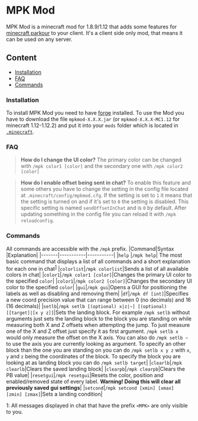 # MPK Mod

MPK Mod is a minecraft mod for 1.8.9/1.12 that adds some features for [minecraft parkour](https://www.mcpk.wiki/wiki/Main_Page) to your client. It's a client side only mod, that means it can be used on any server.

## Content
- [Installation](#Installation)
- [FAQ](#FAQ)
- [Commands](#Commands)

### Installation

To install MPK Mod you need to have [forge](https://files.minecraftforge.net) installed.
To use the Mod you have to download the file `mpkmod-X.X.X.jar` (or `mpkmod-X.X.X-MC1.12` for minecraft 1.12-1.12.2) and put it into your `mods` folder which is located in [`.minecraft`](https://minecraft.gamepedia.com/.minecraft).

### FAQ
> **How do I change the UI color?**
> The primary color can be changed with `/mpk color1 [color]` and the secondary one with `/mpk color2 [color]`

> **How do I enable offset being sent in chat?**
> To enable this feature and some others you have to change the setting in the config file located at `.minecraft/config/mpkmod.cfg`. If the setting is set to `1` it means that the setting is turned on and if it's set to `0` the setting is disabled. This specific setting is named `sendOffsetInChat` and is `0` by default. After updating something in the config file you can reload it with `/mpk reloadconfig`.

### Commands
All commands are accessible with the `/mpk` prefix.
|Command|Syntax     |Explanation|
|-------|-----------|-----------|
|`help` |`/mpk help`| The most basic command that displays a list of all commands and a short explanation for each one in chat<sup>[1](#myfootnote1)</sup>
|`colorlist`|`/mpk colorlist`|Sends a list of all available colors in chat|
|`color1`|`/mpk color1 [color]`|Changes the primary UI color to the specified `color`|
|`color1`|`/mpk color2 [color]`|Changes the secondary UI color to the specified `color`|
|`gui`|`/mpk gui`|Opens a GUI for positioning the labels as well as disabling and removing them|
|`df`|`/mpk df [int]`|Specifies a new coord precision value that can range between 0 (no decimals) and 16 (16 decimals)|
|`setlb`|`/mpk setlb [(optional) x|z|~] [(optional) [[target]|[x y z]]`|Sets the landing block. For example `/mpk setlb` without arguments just sets the landing block to the block you are standing on while measuring both X and Z offsets when attempting the jump. To just measure one of the X and Z offset just specify it as first argument. `/mpk setlb x` would only measure the offset on the X axis. You can also do `/mpk setlb ~` to use the axis you are currently looking as argument. To specify an other block than the one you are standing on you can do `/mpk setlb x y z` with `x`, `y` and `z` being the coordinates of the block. To specify the block you are looking at as landing block you can do `/mpk setlb target`|
|`clearlb`|`/mpk clearlb`|Clears the saved landing block|
|`clearpb`|`/mpk clearpb`|Clears the PB value|
|`resetgui`|`/mpk resetgui`|Resets the color, position and enabled/removed state of every label. **Warning! Doing this will clear all previously saved gui settings**|
|`setcond`|`/mpk setcond [xmin] [xmax] [zmin] [zmax]`|Sets a landing condition|

<a name="myfootnote1">1</a>: All messages displayed in chat that have the prefix `<MPK>` are only visible to you.

